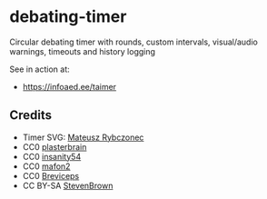 # debating-timer
Circular debating timer with rounds, custom intervals, visual/audio warnings, timeouts and history logging

See in action at:

* https://infoaed.ee/taimer

## Credits

* Timer SVG: [Mateusz Rybczonec](https://css-tricks.com/how-to-create-an-animated-countdown-timer-with-html-css-and-javascript/)
* CC0 [plasterbrain](https://freesound.org/people/plasterbrain/sounds/243020/)
* CC0 [insanity54](https://freesound.org/people/insanity54/sounds/349655/)
* CC0 [mafon2](https://freesound.org/people/Mafon2/sounds/377552/)
* CC0 [Breviceps](https://freesound.org/people/Breviceps/sounds/450617/)
* CC BY-SA [StevenBrown](https://freesound.org/people/StevenBrown/sounds/128430/)

